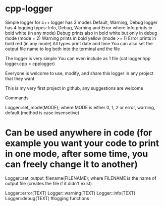 # cpp-logger
Simple logger for c++
logger has 3 modes Default, Warning, Debug
logger has 4 logging types: Info, Debug, Warning and Error where
Info prints in bold white (in any mode)
Debug prints also in bold white but only in debug mode (mode = 2)
Warning prints in bold yellow (mode >= 1)
Error prints in bold red (in any mode)
All types print date and time
You can also set the output file name to log both into the terminal and the file

The logger is very simple
You can even include as 1 file (cat logger.hpp logger.cpp > cpplogger)

Everyone is welcome to use, modify, and share this logger in any project that they want

This is my very first project in github, any suggestions are welcome

Commands
 
Logger::set_mode(MODE); where MODE is either 0, 1, 2 or error, warning, default (method is case insensetive)
# Can be used anywhere in code (for example you want your code to print in one mode, after some time, you can freely change it to another)

Logger::set_output_filename(FILENAME); where FILENAME is the name of output file (creates the file if it didn't exist)

Logger::error(TEXT)
Logger::warning(TEXT)
Logger::info(TEXT)
Logger::debug(TEXT)
#logging functions
